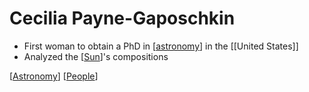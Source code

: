 # Cecilia Payne-Gaposchkin

- First woman to obtain a PhD in [[astronomy]] in the [[United States]]
- Analyzed the [[Sun]]'s compositions

[[Astronomy]] [[People]]

[//begin]: # "Autogenerated link references for markdown compatibility"
[astronomy]: astronomy "Astronomy"
[Sun]: sun "Sun"
[Astronomy]: astronomy "Astronomy"
[People]: people "People"
[//end]: # "Autogenerated link references"